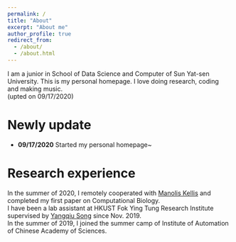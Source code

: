 ```yaml
---
permalink: /
title: "About"
excerpt: "About me"
author_profile: true
redirect_from: 
  - /about/
  - /about.html
---
```


I am a junior in School of Data Science and Computer of Sun Yat-sen University. This is my personal homepage. 
I love doing research, coding and making music.<br>
(upted on 09/17/2020)

Newly update
====
* **09/17/2020** Started my personal homepage~


Research experience
=====
In the summer of 2020, I remotely cooperated with [Manolis Kellis][kellis_bio] and completed my first paper on Computational Biology. <br>
I have been a lab assistant at HKUST Fok Ying Tung Research Institute supervised by [Yangqiu Song][song_bio] since Nov. 2019.<br>
In the summer of 2019, I joined the summer camp of Institute of Automation of Chinese Academy of Sciences.<br>


[kellis_bio]:http://web.mit.edu/manoli/
[song_bio]:http://www.cse.ust.hk/~yqsong/

